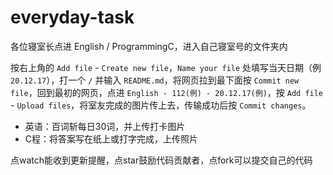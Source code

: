 # everyday-task

各位寝室长点进 English / ProgrammingC，进入自己寝室号的文件夹内

按右上角的 `Add file` - `Create new file`，`Name your file` 处填写当天日期（例 `20.12.17`），打一个 `/` 并输入 `README.md`，将网页拉到最下面按 `Commit new file`，回到最初的网页，点进 `English - 112(例) - 20.12.17(例)`，按 `Add file` - `Upload files`，将室友完成的图片传上去，传输成功后按 `Commit changes`。

 + 英语：百词斩每日30词，并上传打卡图片
 + C程：将答案写在纸上或打字完成，上传照片

点watch能收到更新提醒，点star鼓励代码贡献者，点fork可以提交自己的代码

